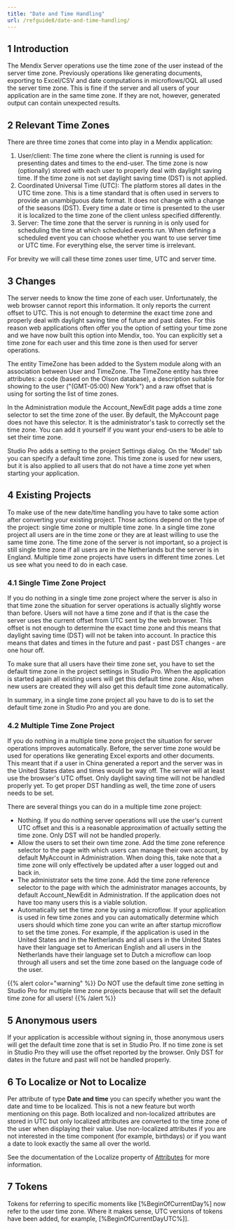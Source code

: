 ```yaml
---
title: "Date and Time Handling"
url: /refguide8/date-and-time-handling/
---
```


## 1 Introduction

The Mendix Server operations use the time zone of the user instead of the server time zone. Previously operations like generating documents, exporting to Excel/CSV and date computations in microflows/OQL all used the server time zone. This is fine if the server and all users of your application are in the same time zone. If they are not, however, generated output can contain unexpected results.

## 2 Relevant Time Zones

There are three time zones that come into play in a Mendix application:

1. User/client: The time zone where the client is running is used for presenting dates and times to the end-user. The time zone is now (optionally) stored with each user to properly deal with daylight saving time. If the time zone is not set daylight saving time (DST) is not applied.
2. Coordinated Universal Time (UTC): The platform stores all dates in the UTC time zone. This is a time standard that is often used in servers to provide an unambiguous date format. It does not change with a change of the seasons (DST). Every time a date or time is presented to the user it is localized to the time zone of the client unless specified differently.
3. Server: The time zone that the server is running in is only used for scheduling the time at which scheduled events run. When defining a scheduled event you can choose whether you want to use server time or UTC time. For everything else, the server time is irrelevant.

For brevity we will call these time zones user time, UTC and server time.

## 3 Changes

The server needs to know the time zone of each user. Unfortunately, the web browser cannot report this information. It only reports the current offset to UTC. This is not enough to determine the exact time zone and properly deal with daylight saving time of future and past dates. For this reason web applications often offer you the option of setting your time zone and we have now built this option into Mendix, too. You can explicitly set a time zone for each user and this time zone is then used for server operations.

The entity TimeZone has been added to the System module along with an association between User and TimeZone. The TimeZone entity has three attributes: a code (based on the Olson database), a description suitable for showing to the user ("(GMT-05:00) New York") and a raw offset that is using for sorting the list of time zones.

In the Administration module the Account_NewEdit page adds a time zone selector to set the time zone of the user. By default, the MyAccount page does not have this selector. It is the administrator's task to correctly set the time zone. You can add it yourself if you want your end-users to be able to set their time zone.

Studio Pro adds a setting to the project Settings dialog. On the 'Model' tab you can specify a default time zone. This time zone is used for new users, but it is also applied to all users that do not have a time zone yet when starting your application.

## 4 Existing Projects

To make use of the new date/time handling you have to take some action after converting your existing project. Those actions depend on the type of the project: single time zone or multiple time zone. In a single time zone project all users are in the time zone or they are at least willing to use the same time zone. The time zone of the server is not important, so a project is still single time zone if all users are in the Netherlands but the server is in England. Multiple time zone projects have users in different time zones. Let us see what you need to do in each case.

### 4.1 Single Time Zone Project

If you do nothing in a single time zone project where the server is also in that time zone the situation for server operations is actually slightly worse than before. Users will not have a time zone and if that is the case the server uses the current offset from UTC sent by the web browser. This offset is not enough to determine the exact time zone and this means that daylight saving time (DST) will not be taken into account. In practice this means that dates and times in the future and past - past DST changes - are one hour off.

To make sure that all users have their time zone set, you have to set the default time zone in the project settings in Studio Pro. When the application is started again all existing users will get this default time zone. Also, when new users are created they will also get this default time zone automatically.

In summary, in a single time zone project all you have to do is to set the default time zone in Studio Pro and you are done.

### 4.2 Multiple Time Zone Project

If you do nothing in a multiple time zone project the situation for server operations improves automatically. Before, the server time zone would be used for operations like generating Excel exports and other documents. This meant that if a user in China generated a report and the server was in the United States dates and times would be way off. The server will at least use the browser's UTC offset. Only daylight saving time will not be handled properly yet. To get proper DST handling as well, the time zone of users needs to be set.

There are several things you can do in a multiple time zone project:

* Nothing. If you do nothing server operations will use the user's current UTC offset and this is a reasonable approximation of actually setting the time zone. Only DST will not be handled properly.
* Allow the users to set their own time zone. Add the time zone reference selector to the page with which users can manage their own account, by default MyAccount in Administration. When doing this, take note that a time zone will only effectively be updated after a user logged out and back in.
* The administrator sets the time zone. Add the time zone reference selector to the page with which the administrator manages accounts, by default Account_NewEdit in Administration. If the application does not have too many users this is a viable solution.
* Automatically set the time zone by using a microflow. If your application is used in few time zones and you can automatically determine which users should which time zone you can write an after startup microflow to set the time zones. For example, if the application is used in the United States and in the Netherlands and all users in the United States have their language set to American English and all users in the Netherlands have their language set to Dutch a microflow can loop through all users and set the time zone based on the language code of the user.

{{% alert color="warning" %}}
Do NOT use the default time zone setting in Studio Pro for multiple time zone projects because that will set the default time zone for all users!
{{% /alert %}}

## 5 Anonymous users

If your application is accessible without signing in, those anonymous users will get the default time zone that is set in Studio Pro. If no time zone is set in Studio Pro they will use the offset reported by the browser. Only DST for dates in the future and past will not be handled properly.

## 6 To Localize or Not to Localize

Per attribute of type **Date and time** you can specify whether you want the date and time to be localized. This is not a new feature but worth mentioning on this page. Both localized and non-localized attributes are stored in UTC but only localized attributes are converted to the time zone of the user when displaying their value. Use non-localized attributes if you are not interested in the time component (for example, birthdays) or if you want a date to look exactly the same all over the world.

See the documentation of the Localize property of [Attributes](/refguide8/attributes/) for more information.

## 7 Tokens

Tokens for referring to specific moments like [%BeginOfCurrentDay%] now refer to the user time zone. Where it makes sense, UTC versions of tokens have been added, for example, [%BeginOfCurrentDayUTC%]].
